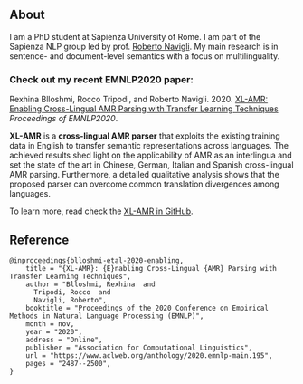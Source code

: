## About

I am a PhD student at Sapienza University of Rome. I am part of the Sapienza NLP group led by prof. [Roberto Navigli](http://wwwusers.di.uniroma1.it/~navigli/). My main research is in sentence- and document-level semantics with a focus on multilinguality.

### Check out my recent EMNLP2020 paper:

Rexhina Blloshmi, Rocco Tripodi, and Roberto Navigli. 2020. [XL-AMR: Enabling Cross-Lingual AMR Parsing with Transfer Learning Techniques](https://www.aclweb.org/anthology/2020.emnlp-main.195.pdf) *Proceedings of EMNLP2020*.

**XL-AMR** is a **cross-lingual AMR parser** that exploits the existing training data in English to transfer semantic representations across languages. The achieved results shed light on the applicability of AMR  as an interlingua and set the state of the art in Chinese, German, Italian and Spanish cross-lingual AMR parsing. Furthermore, a detailed qualitative analysis shows that the proposed parser can overcome common translation divergences among languages.

To learn more, read check the [XL-AMR in GitHub](https://github.com/SapienzaNLP/xl-amr).

## Reference
```
@inproceedings{blloshmi-etal-2020-enabling,
    title = "{XL-AMR}: {E}nabling Cross-Lingual {AMR} Parsing with Transfer Learning Techniques",
    author = "Blloshmi, Rexhina  and
      Tripodi, Rocco  and
      Navigli, Roberto",
    booktitle = "Proceedings of the 2020 Conference on Empirical Methods in Natural Language Processing (EMNLP)",
    month = nov,
    year = "2020",
    address = "Online",
    publisher = "Association for Computational Linguistics",
    url = "https://www.aclweb.org/anthology/2020.emnlp-main.195",
    pages = "2487--2500",
}
```



